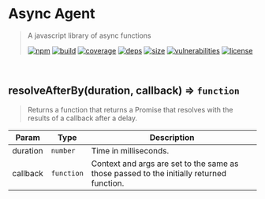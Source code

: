 # Async Agent

> A javascript library of async functions
>
> [![npm][npm]][npm-url]
[![build][build]][build-url]
[![coverage][coverage]][coverage-url]
[![deps][deps]][deps-url]
[![size][size]][size-url]
[![vulnerabilities][vulnerabilities]][vulnerabilities-url]
[![license][license]][license-url]


<br><a name="resolveAfterBy"></a>

## resolveAfterBy(duration, callback) ⇒ <code>function</code>
> Returns a function that returns a Promise that resolves with the results of a callback after a delay.


| Param | Type | Description |
| --- | --- | --- |
| duration | <code>number</code> | Time in milliseconds. |
| callback | <code>function</code> | Context and args are set to the same as those passed to the initially returned function. |


[npm]: https://img.shields.io/npm/v/async-agent.svg
[npm-url]: https://npmjs.com/package/async-agent
[build]: https://travis-ci.org/DarrenPaulWright/async-agent.svg?branch&#x3D;master
[build-url]: https://travis-ci.org/DarrenPaulWright/async-agent
[coverage]: https://coveralls.io/repos/github/DarrenPaulWright/async-agent/badge.svg?branch&#x3D;master
[coverage-url]: https://coveralls.io/github/DarrenPaulWright/async-agent?branch&#x3D;master
[deps]: https://david-dm.org/darrenpaulwright/async-agent.svg
[deps-url]: https://david-dm.org/darrenpaulwright/async-agent
[size]: https://packagephobia.now.sh/badge?p&#x3D;async-agent
[size-url]: https://packagephobia.now.sh/result?p&#x3D;async-agent
[vulnerabilities]: https://snyk.io/test/github/DarrenPaulWright/async-agent/badge.svg?targetFile&#x3D;package.json
[vulnerabilities-url]: https://snyk.io/test/github/DarrenPaulWright/async-agent?targetFile&#x3D;package.json
[license]: https://img.shields.io/github/license/DarrenPaulWright/async-agent.svg
[license-url]: https://npmjs.com/package/async-agent/LICENSE.md
